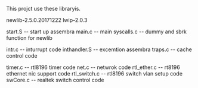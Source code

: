 This projct use these libraryis.

newlib-2.5.0.20171222
lwip-2.0.3

start.S -- start up assembra
main.c -- main 
syscalls.c -- dummy and sbrk function for newlib

intr.c -- inturrupt code
inthandler.S -- excemtion assembra
traps.c -- cache control code

timer.c -- rtl8196 timer code
net.c -- netwrok code
rtl_ether.c -- rt8196 ethernet nic support code
rtl_switch.c -- rtl8196 switch vlan setup code
swCore.c -- realtek switch control code
